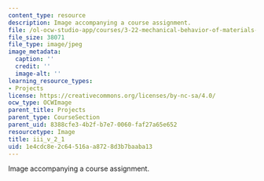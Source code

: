 ```yaml
---
content_type: resource
description: Image accompanying a course assignment.
file: /ol-ocw-studio-app/courses/3-22-mechanical-behavior-of-materials-spring-2008/1e4cdc8e2c64516aa8728d3b7baaba13_iii_v_2_1.jpg
file_size: 38071
file_type: image/jpeg
image_metadata:
  caption: ''
  credit: ''
  image-alt: ''
learning_resource_types:
- Projects
license: https://creativecommons.org/licenses/by-nc-sa/4.0/
ocw_type: OCWImage
parent_title: Projects
parent_type: CourseSection
parent_uid: 8388cfe3-4b2f-b7e7-0060-faf27a65e652
resourcetype: Image
title: iii_v_2_1
uid: 1e4cdc8e-2c64-516a-a872-8d3b7baaba13
---
```

Image accompanying a course assignment.